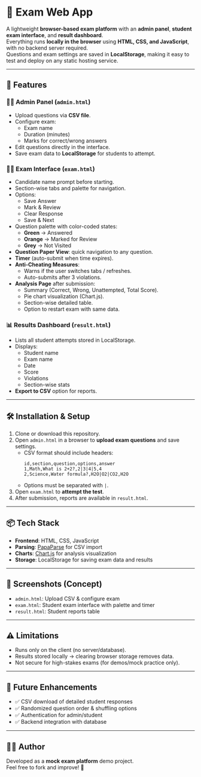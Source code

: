 # 📝 Exam Web App

A lightweight **browser-based exam platform** with an **admin panel**, **student exam interface**, and **result dashboard**.  
Everything runs **locally in the browser** using **HTML, CSS, and JavaScript**, with no backend server required.  
Questions and exam settings are saved in **LocalStorage**, making it easy to test and deploy on any static hosting service.

---

## 🚀 Features

### 👩‍🏫 Admin Panel (`admin.html`)
- Upload questions via **CSV file**.
- Configure exam:
  - Exam name  
  - Duration (minutes)  
  - Marks for correct/wrong answers
- Edit questions directly in the interface.
- Save exam data to **LocalStorage** for students to attempt.

### 👨‍🎓 Exam Interface (`exam.html`)
- Candidate name prompt before starting.
- Section-wise tabs and palette for navigation.
- Options:
  - Save Answer  
  - Mark & Review  
  - Clear Response  
  - Save & Next  
- Question palette with color-coded states:
  - **Green** → Answered  
  - **Orange** → Marked for Review  
  - **Grey** → Not Visited  
- **Question Paper View**: quick navigation to any question.
- **Timer** (auto-submit when time expires).
- **Anti-Cheating Measures**:
  - Warns if the user switches tabs / refreshes.
  - Auto-submits after 3 violations.
- **Analysis Page** after submission:
  - Summary (Correct, Wrong, Unattempted, Total Score).
  - Pie chart visualization (Chart.js).
  - Section-wise detailed table.
  - Option to restart exam with same data.

### 📊 Results Dashboard (`result.html`)
- Lists all student attempts stored in LocalStorage.
- Displays:
  - Student name  
  - Exam name  
  - Date  
  - Score  
  - Violations  
  - Section-wise stats
- **Export to CSV** option for reports.

---

## 🛠️ Installation & Setup

1. Clone or download this repository.
2. Open `admin.html` in a browser to **upload exam questions** and save settings.
   - CSV format should include headers:  
     ```
     id,section,question,options,answer
     1,Math,What is 2+2?,2|3|4|5,4
     2,Science,Water formula?,H2O|O2|CO2,H2O
     ```
   - Options must be separated with `|`.
3. Open `exam.html` to **attempt the test**.
4. After submission, reports are available in `result.html`.

---

## 📦 Tech Stack

- **Frontend**: HTML, CSS, JavaScript  
- **Parsing**: [PapaParse](https://www.papaparse.com/) for CSV import  
- **Charts**: [Chart.js](https://www.chartjs.org/) for analysis visualization  
- **Storage**: LocalStorage for saving exam data and results  

---

## 📸 Screenshots (Concept)

- `admin.html`: Upload CSV & configure exam  
- `exam.html`: Student exam interface with palette and timer  
- `result.html`: Student reports table  

---

## ⚠️ Limitations

- Runs only on the client (no server/database).
- Results stored locally → clearing browser storage removes data.
- Not secure for high-stakes exams (for demos/mock practice only).

---

## 📌 Future Enhancements

- ✅ CSV download of detailed student responses  
- ✅ Randomized question order & shuffling options  
- ✅ Authentication for admin/student  
- ✅ Backend integration with database  

---

## 👨‍💻 Author

Developed as a **mock exam platform** demo project.  
Feel free to fork and improve! 🎉
